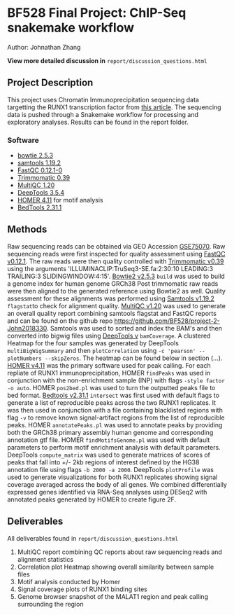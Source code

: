 # BF528 Final Project: ChIP-Seq snakemake workflow
Author: Johnathan Zhang

**View more detailed discussion in** `report/discussion_questions.html`

## Project Description
This project uses Chromatin Immunoprecipitation sequencing data targetting the RUNX1 transcription factor from [this article](https://pubmed.ncbi.nlm.nih.gov/27514584/).
The sequencing data is pushed through a Snakemake workflow for processing and exploratory analyses.
Results can be found in the report folder.

### Software
- [bowtie 2.5.3](https://bowtie-bio.sourceforge.net/bowtie2/index.shtml)
- [samtools 1.19.2](https://www.htslib.org/)
- [FastQC 0.12.1-0](https://www.bioinformatics.babraham.ac.uk/projects/fastqc/)
- [Trimmomatic 0.39](http://www.usadellab.org/cms/?page=trimmomatic)
- [MultiQC 1.20](https://multiqc.info/)
- [DeepTools 3.5.4](https://deeptools.readthedocs.io/en/develop/)
- [HOMER 4.11](http://homer.ucsd.edu/homer/motif/) for motif analysis
- [BedTools 2.31.1](https://bedtools.readthedocs.io/en/latest/)

## Methods
Raw sequencing reads can be obtained via GEO Accession [GSE75070](https://www.ncbi.nlm.nih.gov/geo/query/acc.cgi?acc=GSE75070).
Raw sequencing reads were first inspected for quality assessment using [FastQC v0.12.1](https://qubeshub.org/resources/fastqc).
The raw reads were then quality controlled with [Trimmomatic v0.39](http://www.usadellab.org/cms/?page=trimmomatic) using the arguments 'ILLUMINACLIP:TruSeq3-SE.fa:2:30:10 LEADING:3 TRAILING:3 SLIDINGWINDOW:4:15'. 
[Bowtie2 v2.5.3](https://bowtie-bio.sourceforge.net/bowtie2/index.shtml) `build` was used to build a genome index for human genome GRCh38
Post trimmomatic raw reads were then aligned to the generated reference using Bowtie2 as well.
Quality assessment for these alignments was performed using [Samtools v1.19.2](https://www.htslib.org/) `flagstat`to check for alignment quality. 
[MultiQC v1.20](https://multiqc.info/) was used to generate an overall quality report combining samtools flagstat and FastQC reports and can be found on the github repo https://github.com/BF528/project-2-John2018330.
Samtools was used to sorted and index the BAM's and then converted into bigwig files using [DeepTools  v](https://deeptools.readthedocs.io/en/develop/#) `bamCoverage`. 
A clustered Heatmap for the four samples was generated by DeepTools `multiBigWigSummary` and then `plotCorrelation` using `-c 'pearson' --plotNumbers --skipZeros`. The heatmap can be found below in section (...).
[HOMER v4.11](http://homer.ucsd.edu/homer/) was the primary software used for peak calling.
For each repliate of RUNX1 immunoprecipitation, HOMER `findPeaks` was used in conjunction with the non-enrichment sample (INP) with flags `-style factor -o auto`.
HOMER `pos2bed.pl` was used to turn the outputted peaks file to bed format.
[Bedtools v2.31.1](https://bedtools.readthedocs.io/en/latest/) `intersect` was first used with default flags to generate a list of reproducible peaks across the two RUNX1 replicates.
It was then used in conjunction with a file containing blacklisted regions with flag `-v` to remove known signal-artifact regions from the list of reproducible peaks.
HOMER `annotatePeaks.pl` was used to annotate peaks by providing both the GRCh38 primary assembly human genome and corresponding annotation gtf file.
HOMER `findMotifsGenome.pl` was used with default parameters to perform motif enrichment analysis with default parameters.
DeepTools `compute_matrix` was used to generate matrices of scores of peaks that fall into +/- 2kb regions  of interest defined by the HG38 annotation file using flags `-b 2000 -a 2000`.
DeepTools `plotProfile` was used to generate visualizations for both RUNX1 replicates showing signal coverage averaged across the body of all genes.
We combined differentially expressed genes identified via RNA-Seq analyses using DESeq2 with annotated peaks generated by HOMER to create figure 2F.


## Deliverables
All deliverables found in `report/discussion_questions.html`
1) MultiQC report combining QC reports about raw sequencing reads and alignment statistics
2) Correlation plot Heatmap showing overall similarity between sample files
3) Motif analysis conducted by Homer
4) Signal coverage plots of RUNX1 binding sites
5) Genome browser snapshot of the MALAT1 region and peak calling surrounding the region
